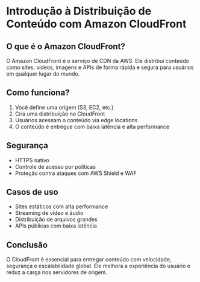 #  Introdução à Distribuição de Conteúdo com Amazon CloudFront

##  O que é o Amazon CloudFront?
O Amazon CloudFront é o serviço de CDN da AWS. Ele distribui conteúdo como sites, vídeos, imagens e APIs de forma rápida e segura para usuários em qualquer lugar do mundo.

##  Como funciona?
1. Você define uma origem (S3, EC2, etc.)
2. Cria uma distribuição no CloudFront
3. Usuários acessam o conteúdo via edge locations
4. O conteúdo é entregue com baixa latência e alta performance

##  Segurança
- HTTPS nativo
- Controle de acesso por políticas
- Proteção contra ataques com AWS Shield e WAF

##  Casos de uso
- Sites estáticos com alta performance
- Streaming de vídeo e áudio
- Distribuição de arquivos grandes
- APIs públicas com baixa latência

##  Conclusão
O CloudFront é essencial para entregar conteúdo com velocidade, segurança e escalabilidade global. Ele melhora a experiência do usuário e reduz a carga nos servidores de origem.
